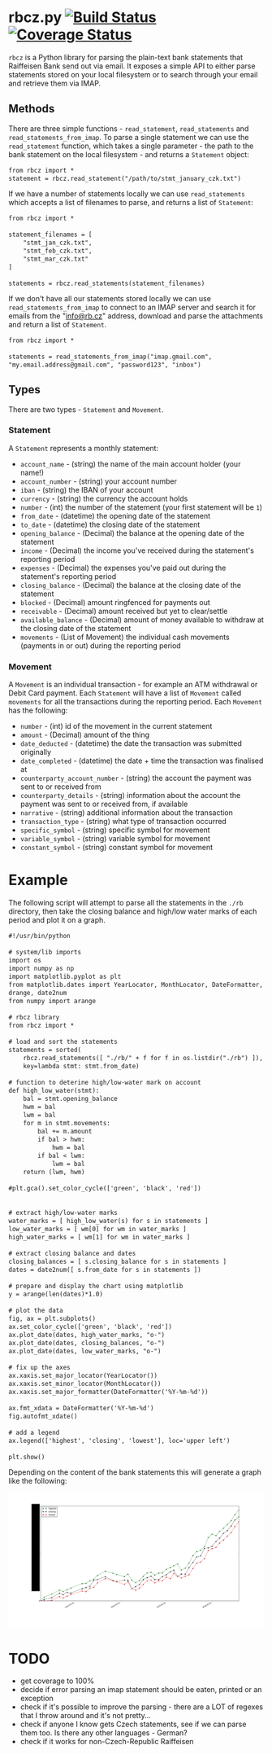 # rbcz.py [![Build Status](https://api.travis-ci.org/smcl/rbcz.py.svg?branch=master)](https://travis-ci.org/smcl/rbcz.py) [![Coverage Status](https://coveralls.io/repos/github/smcl/rbcz.py/badge.svg)](https://coveralls.io/github/smcl/rbcz.py?branch=master)


`rbcz` is a Python library for parsing the plain-text bank statements that Raiffeisen Bank send out via email. It exposes a simple API to either parse statements stored on your local filesystem or to search through your email and retrieve them via IMAP.

## Methods

There are three simple functions - `read_statement`, `read_statements` and `read_statements_from_imap`. To parse a single statement we can use the `read_statement` function, which takes a single parameter - the path to the bank statement on the local filesystem - and returns a `Statement` object:

```
from rbcz import *
statement = rbcz.read_statement("/path/to/stmt_january_czk.txt")
```

If we have a number of statements locally we can use `read_statements` which accepts a list of filenames to parse, and returns a list of `Statement`:

```
from rbcz import *

statement_filenames = [
    "stmt_jan_czk.txt",
    "stmt_feb_czk.txt",
    "stmt_mar_czk.txt"
]

statements = rbcz.read_statements(statement_filenames)
```

If we don't have all our statements stored locally we can use `read_statements_from_imap` to connect to an IMAP server and search it for emails from the "info@rb.cz" address, download and parse the attachments and return a list of `Statement`.

```
from rbcz import *

statements = read_statements_from_imap("imap.gmail.com", "my.email.address@gmail.com", "password123", "inbox")
```

## Types

There are two types - `Statement` and `Movement`. 

### Statement

A `Statement` represents a monthly statement:

* `account_name` - (string) the name of the main account holder (your name!)
* `account_number` - (string) your account number
* `iban` - (string) the IBAN of your account
* `currency` - (string) the currency the account holds
* `number` - (int) the number of the statement (your first statement will be `1`)
* `from_date` - (datetime) the opening date of the statement
* `to_date` - (datetime) the closing date of the statement
* `opening_balance` - (Decimal) the balance at the opening date of the statement
* `income` - (Decimal) the income you've received during the statement's reporting period
* `expenses` - (Decimal) the expenses you've paid out during the statement's reporting period
* `closing_balance` - (Decimal) the balance at the closing date of the statement
* `blocked` - (Decimal) amount ringfenced for payments out
* `receivable` - (Decimal) amount received but yet to clear/settle
* `available_balance` - (Decimal) amount of money available to withdraw at the closing date of the statement
* `movements` - (List of Movement) the individual cash movements (payments in or out) during the reporting period

### Movement

A `Movement` is an individual transaction - for example an ATM withdrawal or Debit Card payment. Each `Statement` will have a list of `Movement` called `movements` for all the transactions during the reporting period. Each `Movement` has the following:
* `number` - (int) id of the movement in the current statement
* `amount` - (Decimal) amount of the thing
* `date_deducted` - (datetime) the date the transaction was submitted originally
* `date_completed` - (datetime) the date + time the transaction was finalised at
* `counterparty_account_number` - (string) the account the payment was sent to or received from
* `counterparty_details` - (string) information about the account the payment was sent to or received from, if available
* `narrative` - (string) additional information about the transaction
* `transaction_type` - (string) what type of transaction occurred
* `specific_symbol` - (string) specific symbol for movement
* `variable_symbol` - (string) variable symbol for movement
* `constant_symbol` - (string) constant symbol for movement

# Example

The following script will attempt to parse all the statements in the `./rb` directory, then take the closing balance and high/low water marks of each period and plot it on a graph.

```
#!/usr/bin/python

# system/lib imports
import os
import numpy as np
import matplotlib.pyplot as plt
from matplotlib.dates import YearLocator, MonthLocator, DateFormatter, drange, date2num
from numpy import arange

# rbcz library
from rbcz import *

# load and sort the statements
statements = sorted(
    rbcz.read_statements([ "./rb/" + f for f in os.listdir("./rb") ]),
    key=lambda stmt: stmt.from_date)

# function to deterine high/low-water mark on account
def high_low_water(stmt):
    bal = stmt.opening_balance
    hwm = bal
    lwm = bal
    for m in stmt.movements:
        bal += m.amount
        if bal > hwm:
            hwm = bal
        if bal < lwm:
            lwm = bal
    return (lwm, hwm)

#plt.gca().set_color_cycle(['green', 'black', 'red'])


# extract high/low-water marks
water_marks = [ high_low_water(s) for s in statements ]
low_water_marks = [ wm[0] for wm in water_marks ]
high_water_marks = [ wm[1] for wm in water_marks ]

# extract closing balance and dates
closing_balances = [ s.closing_balance for s in statements ]
dates = date2num([ s.from_date for s in statements ])

# prepare and display the chart using matplotlib
y = arange(len(dates)*1.0)

# plot the data
fig, ax = plt.subplots()
ax.set_color_cycle(['green', 'black', 'red'])
ax.plot_date(dates, high_water_marks, "o-")
ax.plot_date(dates, closing_balances, "o-")
ax.plot_date(dates, low_water_marks, "o-")

# fix up the axes
ax.xaxis.set_major_locator(YearLocator())
ax.xaxis.set_minor_locator(MonthLocator())
ax.xaxis.set_major_formatter(DateFormatter('%Y-%m-%d'))

ax.fmt_xdata = DateFormatter('%Y-%m-%d')
fig.autofmt_xdate()

# add a legend
ax.legend(['highest', 'closing', 'lowest'], loc='upper left')

plt.show()
```

Depending on the content of the bank statements this will generate a graph like the following:

![rbcz.png](rbcz.png?raw=true)

# TODO

* get coverage to 100%
* decide if error parsing an imap statement should be eaten, printed or an exception
* check if it's possible to improve the parsing - there are a LOT of regexes that I throw around and it's not pretty...
* check if anyone I know gets Czech statements, see if we can parse them too. Is there any other languages - German?
* check if it works for non-Czech-Republic Raiffeisen
